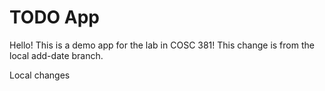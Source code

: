 # TODO App
Hello! This is a demo app for the lab in COSC 381!
This change is from the local add-date branch.


Local changes

